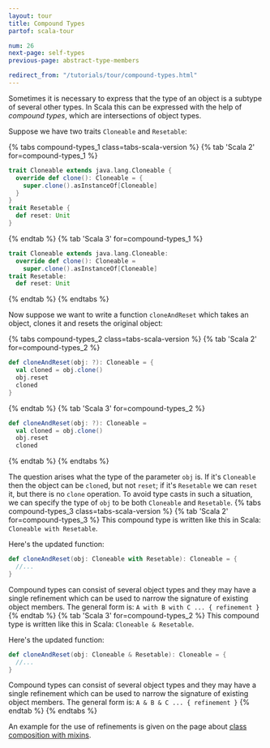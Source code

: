 ```yaml
---
layout: tour
title: Compound Types
partof: scala-tour

num: 26
next-page: self-types
previous-page: abstract-type-members

redirect_from: "/tutorials/tour/compound-types.html"
---
```


Sometimes it is necessary to express that the type of an object is a subtype of several other types. In Scala this can be expressed with the help of *compound types*, which are intersections of object types.

Suppose we have two traits `Cloneable` and `Resetable`:

{% tabs compound-types_1 class=tabs-scala-version %}
{% tab 'Scala 2' for=compound-types_1 %}
```scala mdoc
trait Cloneable extends java.lang.Cloneable {
  override def clone(): Cloneable = {
    super.clone().asInstanceOf[Cloneable]
  }
}
trait Resetable {
  def reset: Unit
}
```
{% endtab %}
{% tab 'Scala 3' for=compound-types_1 %}
```scala
trait Cloneable extends java.lang.Cloneable:
  override def clone(): Cloneable =
    super.clone().asInstanceOf[Cloneable]
trait Resetable:
  def reset: Unit
```
{% endtab %}
{% endtabs %}

Now suppose we want to write a function `cloneAndReset` which takes an object, clones it and resets the original object:

{% tabs compound-types_2 class=tabs-scala-version %}
{% tab 'Scala 2' for=compound-types_2 %}
```scala mdoc::fail
def cloneAndReset(obj: ?): Cloneable = {
  val cloned = obj.clone()
  obj.reset
  cloned
}
```
{% endtab %}
{% tab 'Scala 3' for=compound-types_2 %}
```scala
def cloneAndReset(obj: ?): Cloneable =
  val cloned = obj.clone()
  obj.reset
  cloned
```
{% endtab %}
{% endtabs %}

The question arises what the type of the parameter `obj` is. If it's `Cloneable` then the object can be `clone`d, but not `reset`; if it's `Resetable` we can `reset` it, but there is no `clone` operation. To avoid type casts in such a situation, we can specify the type of `obj` to be both `Cloneable` and `Resetable`.
{% tabs compound-types_3 class=tabs-scala-version %}
{% tab 'Scala 2' for=compound-types_3 %}
This compound type is written like this in Scala: `Cloneable with Resetable`.

Here's the updated function:
```scala mdoc
def cloneAndReset(obj: Cloneable with Resetable): Cloneable = {
  //...
}
```
Compound types can consist of several object types and they may have a single refinement which can be used to narrow the signature of existing object members.
The general form is: `A with B with C ... { refinement }`
{% endtab %}
{% tab 'Scala 3' for=compound-types_2 %}
This compound type is written like this in Scala: `Cloneable & Resetable`.

Here's the updated function:
```scala
def cloneAndReset(obj: Cloneable & Resetable): Cloneable = {
  //...
}
```
Compound types can consist of several object types and they may have a single refinement which can be used to narrow the signature of existing object members.
The general form is: `A & B & C ... { refinement }`
{% endtab %}
{% endtabs %}

An example for the use of refinements is given on the page about [class composition with mixins](mixin-class-composition.html).
